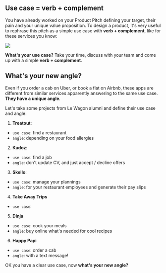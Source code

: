 ## Use case = verb + complement

You have already worked on your Product Pitch defining your target, their pain and your unique value proposition. To design a product, it's very useful to rephrase this pitch as a simple use case with **verb + complement**, like for these services you know:

![](https://raw.githubusercontent.com/lewagon/fullstack-images/master/product-design/use-case.png)


**What's your use case?** Take your time, discuss with your team and come up with a simple **verb + complement**.

## What's your new angle?

Even if you order a cab on Uber, or book a flat on Airbnb, these apps are different from similar services apparently answering to the same use case. **They have a unique angle**.

Let's take some projects from Le Wagon alumni and define their use case and angle:

1. **Treatout**:
  - `use case`: find a restaurant
  - `angle`: depending on your food allergies
2. **Kudoz**:
  - `use case`: find a job
  - `angle`: don't update CV, and just accept / decline offers
3. **Skello**:
  - `use case`: manage your plannings
  - `angle`: for your restaurant employees and generate their pay slips
4. **Take Away Trips**
  - `use case`:
5. **Dinja**
  - `use case`: cook your meals
  - `angle`: buy online what's needed for cool recipes
6. **Happy Papi**
  - `use case`: order a cab
  - `angle`: with a text message!

OK you have a clear use case, now **what's your new angle?**

